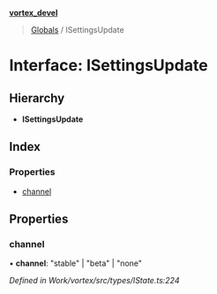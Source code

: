 **[vortex_devel](../README.md)**

> [Globals](../globals.md) / ISettingsUpdate

# Interface: ISettingsUpdate

## Hierarchy

* **ISettingsUpdate**

## Index

### Properties

* [channel](isettingsupdate.md#channel)

## Properties

### channel

•  **channel**: \"stable\" \| \"beta\" \| \"none\"

*Defined in Work/vortex/src/types/IState.ts:224*
